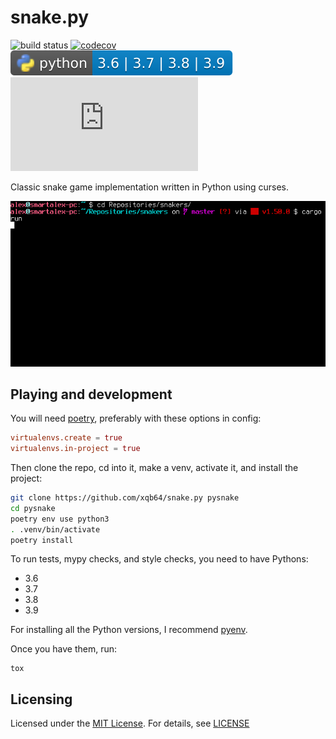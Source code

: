 # snake.py

![build status](https://github.com/xqb64/snake.py/workflows/build/badge.svg) [![codecov](https://codecov.io/gh/xqb64/snake.py/branch/master/graph/badge.svg?token=TLGV3HQGK0)](https://codecov.io/gh/xqb64/snake.py) ![python-versions](.github/badges/python-versions.svg) ![GitHub](https://img.shields.io/github/license/xqb64/snake.py)

Classic snake game implementation written in Python using curses.

![screenshot](snake.gif)

## Playing and development

You will need [poetry](https://github.com/python-poetry/poetry), preferably with these options in config:

```toml
virtualenvs.create = true
virtualenvs.in-project = true
```

Then clone the repo, cd into it, make a venv, activate it, and install the project:

```sh
git clone https://github.com/xqb64/snake.py pysnake
cd pysnake
poetry env use python3
. .venv/bin/activate
poetry install
```

To run tests, mypy checks, and style checks, you need to have Pythons:

- 3.6
- 3.7
- 3.8
- 3.9

For installing all the Python versions, I recommend [pyenv](https://github.com/pyenv/pyenv).

Once you have them, run:

```
tox
```

## Licensing

Licensed under the [MIT License](https://opensource.org/licenses/MIT). For details, see [LICENSE](https://github.com/xqb64/snake.py/blob/master/LICENSE)
